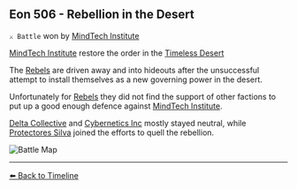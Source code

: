 ## Eon 506 - Rebellion in the Desert

`⚔️ Battle` won by [MindTech Institute](https://zeithalt.github.io/r/mindtech_institute.html)

[MindTech Institute](https://zeithalt.github.io/r/mindtech_institute.html) restore the order in the [Timeless Desert](https://zeithalt.github.io/r/timeless_desert.html)

The [Rebels](https://zeithalt.github.io/r/rebels.html) are driven away and into hideouts after the unsuccessful attempt to install themselves as a new governing power in the desert.

Unfortunately for [Rebels](https://zeithalt.github.io/r/rebels.html) they did not find the support of other factions to put up a good enough defence against [MindTech Institute](https://zeithalt.github.io/r/mindtech_institute.html).

[Delta Collective](https://zeithalt.github.io/r/delta_collective.html) and [Cybernetics Inc](https://zeithalt.github.io/r/cybernetics_inc.html) mostly stayed neutral, while [Protectores Silva](https://zeithalt.github.io/r/protectores_silva.html) joined the efforts to quell the rebellion. 

![Battle Map](https://zeithalt.github.io/t/m/eon0506.png)



----------
[⬅️ Back to Timeline](https://zeithalt.github.io/t/#eon0506)